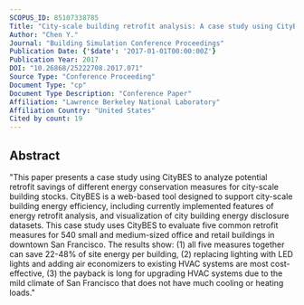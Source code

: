 ```yaml
---
SCOPUS_ID: 85107338785
Title: "City-scale building retrofit analysis: A case study using CityBES"
Author: "Chen Y."
Journal: "Building Simulation Conference Proceedings"
Publication Date: {'$date': '2017-01-01T00:00:00Z'}
Publication Year: 2017
DOI: "10.26868/25222708.2017.071"
Source Type: "Conference Proceeding"
Document Type: "cp"
Document Type Description: "Conference Paper"
Affiliation: "Lawrence Berkeley National Laboratory"
Affiliation Country: "United States"
Cited by count: 19
---
```


## Abstract
"This paper presents a case study using CityBES to analyze potential retrofit savings of different energy conservation measures for city-scale building stocks. CityBES is a web-based tool designed to support city-scale building energy efficiency, including currently implemented features of energy retrofit analysis, and visualization of city building energy disclosure datasets. This case study uses CityBES to evaluate five common retrofit measures for 540 small and medium-sized office and retail buildings in downtown San Francisco. The results show: (1) all five measures together can save 22-48% of site energy per building, (2) replacing lighting with LED lights and adding air economizers to existing HVAC systems are most cost-effective, (3) the payback is long for upgrading HVAC systems due to the mild climate of San Francisco that does not have much cooling or heating loads."
